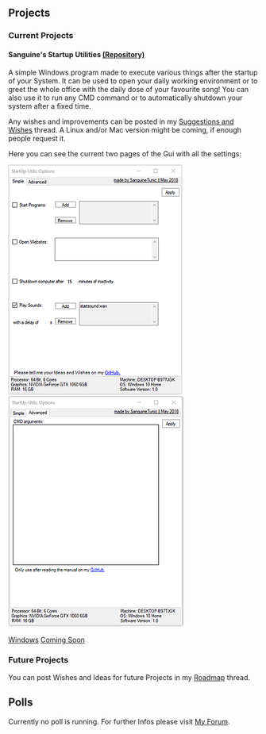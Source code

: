 ## Projects                                     

### Current Projects

#### Sanguine's Startup Utilities <a href="https://github.com/SanguineTunic/StartupUtilites">(Repository)</a>

A simple Windows program made to execute various things after the startup of your System.
It can be used to open your daily working environment or to greet the whole office with the daily dose of your favourite song!
You can also use it to run any CMD command or to automatically shutdown your system after a fixed time.

Any wishes and improvements can be posted in my <a href="https://www.tapatalk.com/groups/sanguinetunic/suggestions-and-wishes-t2.html">Suggestions and Wishes</a> thread.
A Linux and/or Mac version might be coming, if enough people request it.

Here you can see the current two pages of the Gui with all the settings:

<img src="images/su_interface.png" alt="The current layout of the Interface."> <img src="images/su_advanced.png">

<a class="button" href="https://github.com/SanguineTunic/StartupUtilites/releases/download/v1.2/SanguinesStartupUtils.exe">Windows</a> 
<a class="button" href="">Coming Soon</a>

### Future Projects

You can post Wishes and Ideas for future Projects in my <a href="https://www.tapatalk.com/groups/sanguinetunic/roadmap-t3.html">Roadmap</a> thread.

## Polls

Currently no poll is running. For further Infos please visit <a href="https://www.tapatalk.com/groups/sanguinetunic">My Forum</a>.
